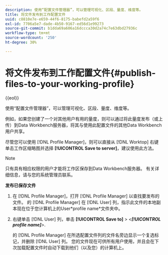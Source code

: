 ```yaml
---
description: 使用“配置文件管理器”，可以管理可视化、区段、量度、维度等。
title: 将文件发布到工作配置文件
uuid: c8810e7e-e659-44f6-8175-babefd2a59f6
exl-id: 7706a5e7-dade-4b50-9167-ed56d1e99273
source-git-commit: b1dda69a606a16dccca30d2a74c7e63dbd27936c
workflow-type: tm+mt
source-wordcount: '250'
ht-degree: 30%

---
```


# 将文件发布到工作配置文件{#publish-files-to-your-working-profile}

{{eol}}

使用“配置文件管理器”，可以管理可视化、区段、量度、维度等。

例如，如果您创建了一个对其他用户有用的量度，则可以通过将此量度发布（或上传）到Data Workbench服务器，将其与使用此配置文件的其他Data Workbench用户共享。

尽管您可以使用 [!DNL Profile Manager]，则可以直接从 [!DNL Worktop] 右键单击工作区缩略图并选择 **[!UICONTROL Save to server]**，建议使用此方法。

>[!NOTE]
>
>只有具有相应权限的用户才能将工作区保存到Data Workbench服务器。 有关详细信息，请与您的系统管理员联系。

**发布已保存文件**

1. 在 [!DNL Profile Manager]，打开 [!DNL Profile Manager] 以查找要发布的文件。 的 [!DNL Profile Manager] 在 [!DNL User] 列，指示此文件的本地副本现在位于您计算机上的User\*profile name*文件夹中。
1. 右键单击 [!DNL User] 列，单击 **[!UICONTROL Save to]** > *&lt;**[!UICONTROL profile name]**>*.

   的 [!DNL Profile Manager] 在所选配置文件列的文件名旁边显示一个复选标记，并删除 [!DNL User] 列。 您的文件现在可供所有用户使用，并且会在下次加载配置文件时自动下载到他们（以及您）的计算机上。
